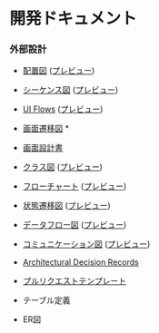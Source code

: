 # 開発ドキュメント


### 外部設計

- [配置図](sample_repo/doc/dev/DeploymentDiagram.example.md)
([プレビュー](sample_repo/doc/dev/_previews/DeploymentDiagram.png))

- [シーケンス図](sample_repo/doc/dev/SequenceDiagram.example.md) 
([プレビュー](sample_repo/doc/dev/_previews/SequenceDiagram.png))

- [UI Flows](sample_repo/doc/dev/UIFlows.example.uif) 
([プレビュー](sample_repo/doc/dev/_previews/UIFlows.png)) 

- [画面遷移図](sample_repo/doc/dev/ScreenTransitionDiagram.example.png) *

- [画面設計書](sample_repo/doc/dev/ScreenDesign.example.md)

- [クラス図](sample_repo/doc/dev/ClassDiagram.example.md) 
([プレビュー](sample_repo/doc/dev/_previews/ClassDiagram.png))

- [フローチャート](sample_repo/doc/dev/Flowchart.example.md) 
([プレビュー](sample_repo/doc/dev/_previews/Flowchart.png))

- [状態遷移図](sample_repo/doc/dev/StateTransitionDiagram.example.md) 
([プレビュー](sample_repo/doc/dev/_previews/StateTransitionDiagram.png))

- [データフロー図](sample_repo/doc/dev/DataFlowDiagram.example.md) 
([プレビュー](sample_repo/doc/dev/_previews/DataFlowDiagram.png))

- [コミュニケーション図](sample_repo/doc/dev/Communication.example.md) 
([プレビュー](sample_repo/doc/dev/_previews/Communication.png))

- [Architectural Decision Records](sample_repo/doc/dev/adr/0001-record-adr.example.md)

- [プルリクエストテンプレート](sample_repo/.github/PULL_REQUEST_TEMPLATE.md)

- テーブル定義
    
- ER図
    
